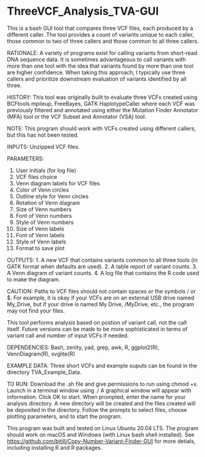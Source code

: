 # ThreeVCF_Analysis_TVA-GUI
This is a bash GUI tool that compares three VCF files, each produced by a different caller.  The tool provides a count of variants unique to each caller, those common to two of three callers and those common to all three callers.  

RATIONALE:  A variety of programs exist for calling variants from short-read DNA sequence data. It is sometimes advantageous to call variants with more than one tool with the idea that variants found by more than one tool are higher confidence.  When taking this approach, I typically use three callers and prioritize downstream evaluation of variants identified by all three. 

HISTORY: This tool was originally built to evaluate three VCFs created using BCFtools mpileup, FreeBayes, GATK HaplotypeCaller where each VCF was previously filtered and annotated using either the Mutation Finder Annotator (MFA) tool or the VCF Subset and Annotator (VSA) tool.  

NOTE: This program should work with VCFs created using different callers, but this has not been tested. 

INPUTS: Unzipped VCF files.

PARAMETERS:
1. User initials (for log file)
2. VCF files choice
3. Venn diagram labels for VCF files
4. Color of Venn circles
5. Outline style for Venn circles
6. Rotation of Venn diagram
7. Size of Venn numbers
8. Font of Venn numbers
9. Style of Venn numbers
10. Size of Venn labels
11. Font of Venn labels
12. Style of Venn labels
13. Format to save plot

OUTPUTS: 1. A new VCF that contains variants common to all three tools (in GATK format when defaults are used). 2. A table report of variant counts. 3. A Venn diagram of variant counts. 4. A log file that contains the R code used to make the diagram.  

CAUTION: Paths to VCF files should not contain spaces or the symbols / or $.  For example, it is okay if your VCFs are on an external USB drive named My_Drive, but if your drive is named My Drive, /MyDrive, etc., the program may not find your files. 

This tool performs analysis based on postion of variant call, not the call itself. Future versions can be made to be more sophisticated in terms of variant call and number of input VCFs if needed.  

DEPENDENCIES:  Bash, zenity, yad, grep, awk, R, ggplot2(R), VennDiagram(R), svglite(R)

EXAMPLE DATA: Three short VCFs and example ouputs can be found in the directory TVA_Example_Data.  

TO RUN: Download the .sh file and give permissions to run using chmod +x. Launch in a terminal window using ./ A graphical window will appear with information. Click OK to start. When prompted, enter the name for your analysis directory. A new directory will be created and the files created will be deposited in the directory. Follow the prompts to select files, choose plotting parameters, and to start the program. 

This program was built and tested on Linux Ubuntu 20.04 LTS. The program should work on macOS and Windows (with Linux bash shell installed). See https://github.com/bjtill/Copy-Number-Variant-Finder-GUI for more detials, including installing R and R packages.  
